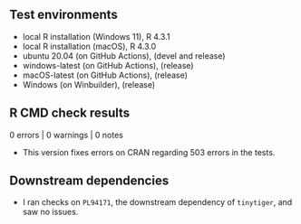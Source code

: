 ## Test environments
* local R installation (Windows 11), R 4.3.1
* local R installation (macOS), R 4.3.0
* ubuntu 20.04 (on GitHub Actions), (devel and release)
* windows-latest (on GitHub Actions), (release)
* macOS-latest (on GitHub Actions), (release)
* Windows (on Winbuilder), (release)

## R CMD check results

0 errors | 0 warnings | 0 notes

* This version fixes errors on CRAN regarding 503 errors in the tests.

## Downstream dependencies

* I ran checks on `PL94171`, the downstream dependency of `tinytiger`, and saw no issues.
